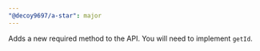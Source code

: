 ```yaml
---
"@decoy9697/a-star": major
---
```


Adds a new required method to the API. You will need to implement `getId`.
